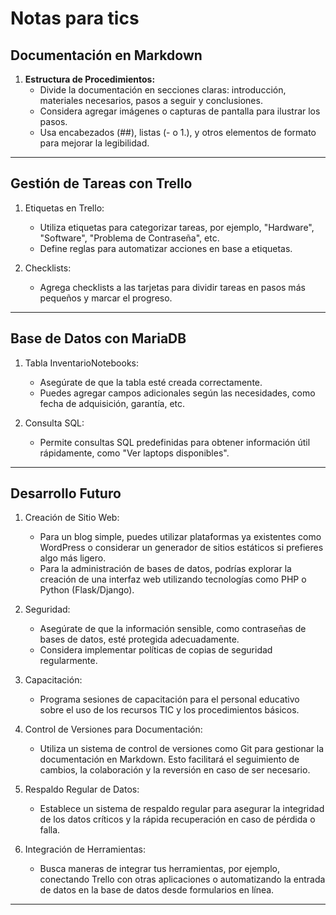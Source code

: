 # Notas para tics

## Documentación en Markdown

1. **Estructura de Procedimientos:**
   * Divide la documentación en secciones claras: introducción, materiales necesarios, pasos a seguir y conclusiones.
   * Considera agregar imágenes o capturas de pantalla para ilustrar los pasos.
   * Usa encabezados (##), listas (- o 1.), y otros elementos de formato para mejorar la legibilidad.

***

## Gestión de Tareas con Trello

1. Etiquetas en Trello:
    * Utiliza etiquetas para categorizar tareas, por ejemplo, "Hardware", "Software", "Problema de Contraseña", etc.
    * Define reglas para automatizar acciones en base a etiquetas.

2. Checklists:
    * Agrega checklists a las tarjetas para dividir tareas en pasos más pequeños y marcar el progreso.

***

## Base de Datos con MariaDB

1. Tabla InventarioNotebooks:
    * Asegúrate de que la tabla esté creada correctamente.
    * Puedes agregar campos adicionales según las necesidades, como fecha de adquisición, garantía, etc.

2. Consulta SQL:
    * Permite consultas SQL predefinidas para obtener información útil rápidamente, como "Ver laptops disponibles".

***

## Desarrollo Futuro

1. Creación de Sitio Web:
    * Para un blog simple, puedes utilizar plataformas ya existentes como WordPress o considerar un generador de sitios estáticos si prefieres algo más ligero.
    * Para la administración de bases de datos, podrías explorar la creación de una interfaz web utilizando tecnologías como PHP o Python (Flask/Django).

2. Seguridad:
    * Asegúrate de que la información sensible, como contraseñas de bases de datos, esté protegida adecuadamente.
    * Considera implementar políticas de copias de seguridad regularmente.

3. Capacitación:
    * Programa sesiones de capacitación para el personal educativo sobre el uso de los recursos TIC y los procedimientos básicos.

4. Control de Versiones para Documentación:
    * Utiliza un sistema de control de versiones como Git para gestionar la documentación en Markdown. Esto facilitará el seguimiento de cambios, la colaboración y la reversión en caso de ser necesario.

5. Respaldo Regular de Datos:
    * Establece un sistema de respaldo regular para asegurar la integridad de los datos críticos y la rápida recuperación en caso de pérdida o falla.

6. Integración de Herramientas:
    * Busca maneras de integrar tus herramientas, por ejemplo, conectando Trello con otras aplicaciones o automatizando la entrada de datos en la base de datos desde formularios en línea.

***
